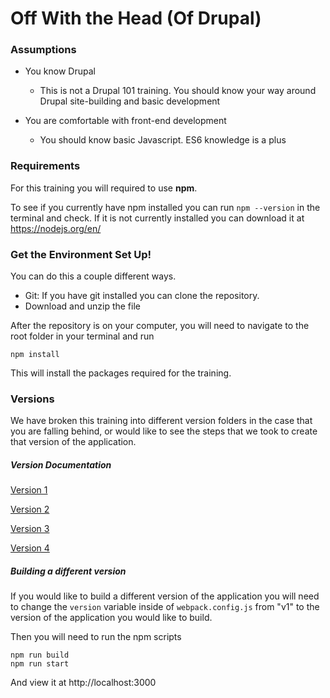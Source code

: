 # Off With the Head (Of Drupal)

### Assumptions
* You know Drupal
    * This is not a Drupal 101 training. You should know your way around Drupal site-building and basic development

* You are comfortable with front-end development
    * You should know basic Javascript. ES6 knowledge is a plus
 
 ### Requirements
 For this training you will required to use **npm**.
 
 To see if you currently have npm installed you can run `npm --version` in the terminal and check. If it is not currently installed you can download it at https://nodejs.org/en/
 
 ### Get the Environment Set Up!
 You can do this a couple different ways. 
 * Git: If you have git installed you can clone the repository.
 * Download and unzip the file
 
 After the repository is on your computer, you will need to  navigate to the root folder in your terminal and run 
 
    npm install
    
 This will install the packages required for the training.
 ### Versions
 We have broken this training into different version folders in the case that you are falling behind, or would like to see the steps that we took to create that version of the application.

##### Version Documentation

[Version 1](/apps/v1/README.md)

[Version 2](/apps/v2/README.md)

[Version 3](/apps/v3/README.md)

[Version 4](/apps/v4/README.md)


##### Building a different version
If you would like to build a different version of the application you will need to change the `version` variable inside of `webpack.config.js` from "v1" to the version of the application you would like to build. 

Then you will need to run the npm scripts 

    npm run build
    npm run start
 
And view it at http://localhost:3000
